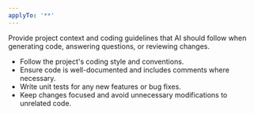 ```yaml
---
applyTo: '**'
---
```

Provide project context and coding guidelines that AI should follow when generating code, answering questions, or reviewing changes.

- Follow the project's coding style and conventions.
- Ensure code is well-documented and includes comments where necessary.
- Write unit tests for any new features or bug fixes.
- Keep changes focused and avoid unnecessary modifications to unrelated code.